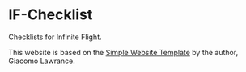 # IF-Checklist
Checklists for Infinite Flight.

This website is based on the [Simple Website Template](https://github.com/GiacomoLaw/simple-website-template) by the author, Giacomo Lawrance.
